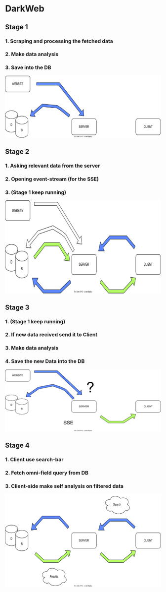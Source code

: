 # DarkWeb

## Stage 1
### 1. Scraping and processing the fetched data 
### 2. Make data analysis 
### 3. Save into the DB
<img alt="diagram 1" src="./assest/Diagram1.svg" height="200px" width="600px"/>

## Stage 2
### 1. Asking **relevant** data from the server
### 2. Opening event-stream (for the SSE) 
### 3. (Stage 1 keep running)
<img alt="diagram 2" src="./assest/Diagram2.svg" height="300px" width="600px"/>

## Stage 3
### 1. (Stage 1 keep running) 
### 2. If new data recived send it to Client 
### 3. Make data analysis
### 4. Save the new Data into the DB
<img alt="diagram 3" src="./assest/Diagram3.svg" height="200px" width="600px"/>

## Stage 4
### 1. Client use search-bar
### 2. Fetch omni-field query from DB 
### 3. Client-side make self analysis on filtered data
<img alt="diagram 4" src="./assest/Diagram4.svg" height="300px" width="900px"/>
